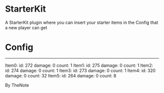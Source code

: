 # StarterKit
A StarterKit plugin where you can insert your starter items in the Config that a new player can get

# Config

---
Item0:
  id: 272
  damage: 0
  count: 1
Item1:
  id: 275
  damage: 0
  count: 1
Item2:
  id: 274
  damage: 0
  count: 1
Item3:
  id: 273
  damage: 0
  count: 1
Item4:
  id: 320
  damage: 0
  count: 32
Item5:
  id: 264
  damage: 0
  count: 8

By TheNote
